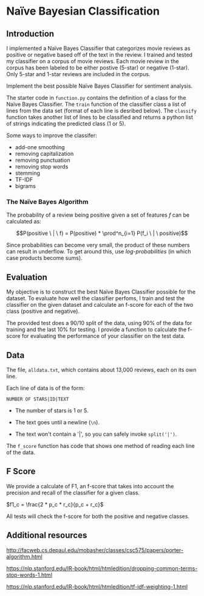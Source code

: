 # Naïve Bayesian Classification

## Introduction

I implemented a Naïve Bayes Classifier that categorizes movie
reviews as positive or negative based off of the text in the review. 
I trained and tested my classifier on a corpus of movie reviews. 
Each movie review in the corpus has been labeled to be either postive (5-star) or negative (1-star).  Only 5-star and 1-star reviews are included in the corpus.

Implement the best possible Naïve Bayes Classifier for sentiment analysis.

The starter code in `function.py` contains the definition of a class for the Naïve Bayes Classifier.
The `train` function of the classifier class a list of lines from the data set (format of each line is desribed below). 
The `classify` function takes another list of lines to be classified and returns a python list of strings indicating the predicted class (1 or 5).

Some ways to improve the classifer:
* add-one smoothing
* removing capitalization
* removing punctuation
* removing stop words
* stemming
* TF-IDF
* bigrams


### The Naïve Bayes Algorithm

The probability of a review being positive given a set of features $f$ can be calculated as:

$$P(positive \ | \ f) = P(positive) * \prod^n_{i=1} P(f_i \ | \ positive)$$

Since probabilities can become very small, the product of these numbers can result in underflow. To get around this, use *log-probabilities* (in which case products become sums).


## Evaluation

My objective is to construct the best Naïve Bayes Classifier possible for the dataset. To evaluate how well the classifier perfoms, I train and test the classifier on the given dataset and calculate an f-score for each of the two class (positive and negative).  

The provided test does a 90/10 split of the data, using 90% of the data for training and the last 10% for testing.  I provide a function to calculate the f-score for evaluating the performance of your classifier on the test data.


## Data 


The file, `alldata.txt`, which contains about 13,000 reviews, each on its own line. 

Each line of data is of the form:

```
NUMBER OF STARS|ID|TEXT
```

- The number of stars is 1 or 5. 

- The text goes until a newline (`\n`). 

- The text won't contain a '|', so you can safely invoke `split('|')`.


The `f_score` function has code that shows one method of reading each line of the data.




## F Score

We provide a calculate of F1, an f-score that takes into account the precision and recall of the classifier for a given class. 

$f1_c = \frac{2 * p_c * r_c}{p_c + r_c}$

 All tests will check the f-score for both the positive and negative classes.


## Additional resources

http://facweb.cs.depaul.edu/mobasher/classes/csc575/papers/porter-algorithm.html

https://nlp.stanford.edu/IR-book/html/htmledition/dropping-common-terms-stop-words-1.html

https://nlp.stanford.edu/IR-book/html/htmledition/tf-idf-weighting-1.html

